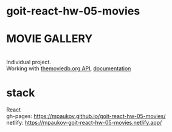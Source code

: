 # goit-react-hw-05-movies

# MOVIE GALLERY

<br>
Individual project.<br>
Working with 
<a  href="https://www.themoviedb.org/" target="_blank" rel="noopener noreferrer nofollow">themoviedb.org API</a>,
<a href="https://developers.themoviedb.org/3/getting-started/introduction" target="_blank" rel="noopener noreferrer nofollow">documentation</a>

# stack

React <br> gh-pages: https://mpaukov.github.io/goit-react-hw-05-movies/ <br>
netlify: https://mpaukov-goit-react-hw-05-movies.netlify.app/
